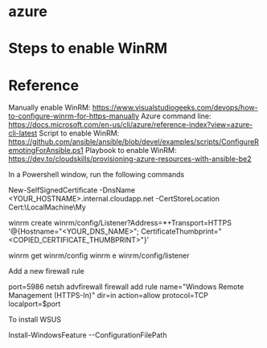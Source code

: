 # azure

# Steps to enable WinRM
# Reference
Manually enable WinRM:  https://www.visualstudiogeeks.com/devops/how-to-configure-winrm-for-https-manually
Azure command line:  https://docs.microsoft.com/en-us/cli/azure/reference-index?view=azure-cli-latest
Script to enable WinRM:  https://github.com/ansible/ansible/blob/devel/examples/scripts/ConfigureRemotingForAnsible.ps1
Playbook to enable WinRM:  https://dev.to/cloudskills/provisioning-azure-resources-with-ansible-be2

In a Powershell window, run the following commands

New-SelfSignedCertificate -DnsName <YOUR_HOSTNAME>.internal.cloudapp.net -CertStoreLocation Cert:\LocalMachine\My

winrm create winrm/config/Listener?Address=*+Transport=HTTPS '@{Hostname="<YOUR_DNS_NAME>"; CertificateThumbprint="<COPIED_CERTIFICATE_THUMBPRINT>"}'

winrm get winrm/config
winrm e winrm/config/listener

Add a new firewall rule

port=5986
netsh advfirewall firewall add rule name="Windows Remote Management (HTTPS-In)" dir=in action=allow protocol=TCP localport=$port

To install WSUS

Install-WindowsFeature --ConfigurationFilePath
